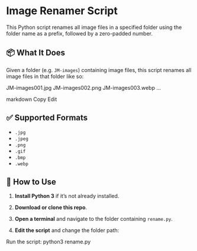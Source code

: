 # Image Renamer Script

This Python script renames all image files in a specified folder using the folder name as a prefix, followed by a zero-padded number.

## 📦 What It Does

Given a folder (e.g. `JM-images`) containing image files, this script renames all image files in that folder like so:

JM-images001.jpg
JM-images002.png
JM-images003.webp
...

markdown
Copy
Edit

## ✅ Supported Formats

- `.jpg`
- `.jpeg`
- `.png`
- `.gif`
- `.bmp`
- `.webp`

## 🔧 How to Use

1. **Install Python 3** if it’s not already installed.
2. **Download or clone this repo**.
3. **Open a terminal** and navigate to the folder containing `rename.py`.

4. **Edit the script** and change the folder path:


Run the script:
python3 rename.py
